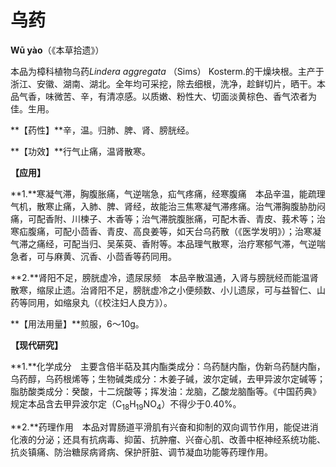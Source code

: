 # 乌药

**Wū yào**（《本草拾遗》）

本品为樟科植物乌药*Lindera aggregata* （Sims） Kosterm.的干燥块根。主产于浙江、安徽、湖南、湖北。全年均可采挖，除去细根，洗净，趁鲜切片，晒干。本品气香，味微苦、辛，有清凉感。以质嫩、粉性大、切面淡黄棕色、香气浓者为佳。生用。

**【药性】**辛，温。归肺、脾、肾、膀胱经。

**【功效】**行气止痛，温肾散寒。

**【应用】**

**1.**寒凝气滞，胸腹胀痛，气逆喘急，疝气疼痛，经寒腹痛　本品辛温，能疏理气机，散寒止痛，入肺、脾、肾经，故能治三焦寒凝气滞疼痛。治气滞胸腹胁肋闷痛，可配香附、川楝子、木香等；治气滞脘腹胀痛，可配木香、青皮、莪术等；治寒疝腹痛，可配小茴香、青皮、高良姜等，如天台乌药散（《医学发明》）；治寒凝气滞之痛经，可配当归、吴茱萸、香附等。本品理气散寒，治疗寒郁气滞，气逆喘急者，可与麻黄、沉香、小茴香等药同用。

**2.**肾阳不足，膀胱虚冷，遗尿尿频　本品辛散温通，入肾与膀胱经而能温肾散寒，缩尿止遗。治肾阳不足，膀胱虚冷之小便频数、小儿遗尿，可与益智仁、山药等同用，如缩泉丸（《校注妇人良方》）。

**【用法用量】**煎服，6～10g。

**【现代研究】**

**1.**化学成分　主要含倍半萜及其内酯类成分：乌药醚内酯，伪新乌药醚内酯，乌药醇，乌药根烯等；生物碱类成分：木姜子碱，波尔定碱，去甲异波尔定碱等；脂肪酸类成分：癸酸，十二烷酸等；挥发油：龙脑，乙酸龙脑酯等。《中国药典》规定本品含去甲异波尔定（C<sub>18</sub>H<sub>19</sub>NO<sub>4</sub>）不得少于0.40%。

**2.**药理作用　本品对胃肠道平滑肌有兴奋和抑制的双向调节作用，能促进消化液的分泌；还具有抗病毒、抑菌、抗肿瘤、兴奋心肌、改善中枢神经系统功能、抗炎镇痛、防治糖尿病肾病、保护肝脏、调节凝血功能等药理作用。